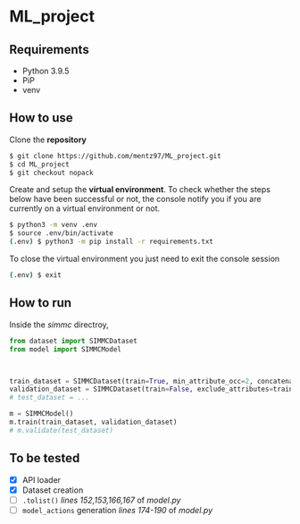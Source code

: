 # ML_project
## Requirements
- Python 3.9.5
- PiP
- venv
## How to use

Clone the **repository**

```bash
$ git clone https://github.com/mentz97/ML_project.git
$ cd ML_project
$ git checkout nopack
```

Create and setup the **virtual environment**. To check whether the steps below have been successful or not, the console notify you if you are currently on a virtual environment or not.

```bash
$ python3 -m venv .env
$ source .env/bin/activate
(.env) $ python3 -m pip install -r requirements.txt
```

To close the virtual environment you just need to exit the console session
```bash
(.env) $ exit
```

## How to run

Inside the _simmc_ directroy,

```python
from dataset import SIMMCDataset
from model import SIMMCModel



train_dataset = SIMMCDataset(train=True, min_attribute_occ=2, concatenate=True)
validation_dataset = SIMMCDataset(train=False, exclude_attributes=train_dataset.excluded_attributes)
# test_dataset = ...

m = SIMMCModel()
m.train(train_dataset, validation_dataset)
# m.validate(test_dataset)
```

## To be tested

- [x] API loader
- [x] Dataset creation
- [ ] `.tolist()` _lines 152,153,166,167_ of _model.py_
- [ ] `model_actions` generation _lines 174-190_ of _model.py_